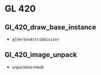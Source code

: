 # GL 420

## Gl_420_draw_base_instance

- `glVertexAttribDivisor`

## Gl_420_image_unpack

- `unpackUnorm4x8`
